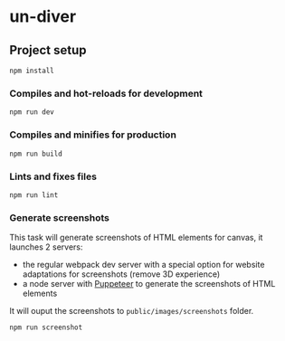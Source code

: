# un-diver

## Project setup
```
npm install
```

### Compiles and hot-reloads for development
```
npm run dev
```

### Compiles and minifies for production
```
npm run build
```

### Lints and fixes files
```
npm run lint
```

### Generate screenshots
This task will generate screenshots of HTML elements for canvas, it launches 2 servers:
* the regular webpack dev server with a special option for website adaptations for screenshots (remove 3D experience)
* a node server with [Puppeteer](https://github.com/GoogleChrome/puppeteer) to generate the screenshots of HTML elements

It will ouput the screenshots to `public/images/screenshots` folder.
```
npm run screenshot
```
